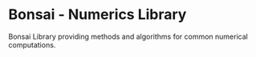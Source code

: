 # Bonsai - Numerics Library

Bonsai Library providing methods and algorithms for common numerical computations.